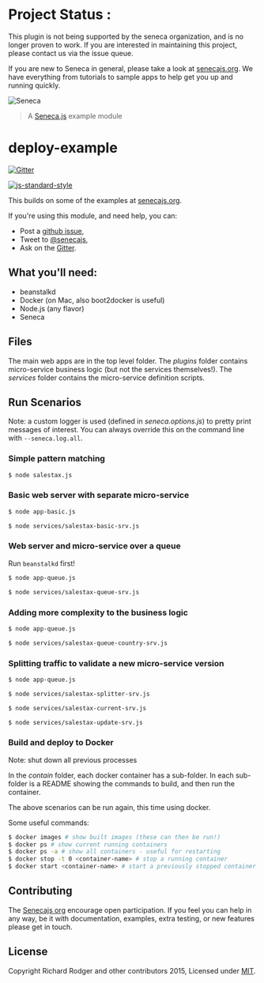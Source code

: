 # Project Status :
This plugin is not being supported by the seneca organization,  and is no longer proven to work.
If you are interested in maintaining this project, please contact us via the issue queue.

If you are new to Seneca in general, please take a look at [senecajs.org][]. We have everything from
tutorials to sample apps to help get you up and running quickly.

![Seneca](http://senecajs.org/files/assets/seneca-logo.png)
> A [Seneca.js][] example module

# deploy-example

[![Gitter][gitter-badge]][gitter-url]

[![js-standard-style][standard-badge]][standard-style]

This builds on some of the examples at [senecajs.org](http://senecajs.org).

If you're using this module, and need help, you can:

- Post a [github issue][],
- Tweet to [@senecajs][],
- Ask on the [Gitter][gitter-url].

## What you'll need:

   * beanstalkd
   * Docker (on Mac, also boot2docker is useful)
   * Node.js (any flavor)
   * Seneca


## Files

The main web apps are in the top level folder. The _plugins_ folder contains micro-service business logic (but not the services themselves!). The _services_ folder contains the micro-service definition scripts.

## Run Scenarios

Note: a custom logger is used (defined in _seneca.options.js_) to pretty print messages of interest. You can always override this on the command line with `--seneca.log.all`.


### Simple pattern matching

```sh
$ node salestax.js
```


### Basic web server with separate micro-service

```sh
$ node app-basic.js
```

```sh
$ node services/salestax-basic-srv.js
```


### Web server and micro-service over a queue

Run `beanstalkd` first!

```sh
$ node app-queue.js
```

```sh
$ node services/salestax-queue-srv.js
```


### Adding more complexity to the business logic

```sh
$ node app-queue.js
```

```sh
$ node services/salestax-queue-country-srv.js
```


### Splitting traffic to validate a new micro-service version

```sh
$ node app-queue.js
```

```sh
$ node services/salestax-splitter-srv.js
```

```sh
$ node services/salestax-current-srv.js
```

```sh
$ node services/salestax-update-srv.js
```


### Build and deploy to Docker

Note: shut down all previous processes

In the _contain_ folder, each docker container has a sub-folder. In
each sub-folder is a README showing the commands to build, and then
run the container.

The above scenarios can be run again, this time using docker.

Some useful commands:

```sh
$ docker images # show built images (these can then be run!)
$ docker ps # show current running containers
$ docker ps -a # show all containers - useful for restarting
$ docker stop -t 0 <container-name> # stop a running container
$ docker start <container-name> # start a previously stopped container - useful for rollbacks!
```


## Contributing
The [Senecajs org][] encourage open participation. If you feel you can help in any way, be it with
documentation, examples, extra testing, or new features please get in touch.

## License
Copyright Richard Rodger and other contributors 2015, Licensed under [MIT][].

[gitter-badge]: https://badges.gitter.im/Join%20Chat.svg
[gitter-url]: https://gitter.im/senecajs/seneca
[standard-badge]: https://raw.githubusercontent.com/feross/standard/master/badge.png
[standard-style]: https://github.com/feross/standard

[MIT]: ./LICENSE
[Senecajs org]: https://github.com/senecajs/
[Seneca.js]: https://www.npmjs.com/package/seneca
[senecajs.org]: http://senecajs.org/
[github issue]: https://github.com/senecajs/deploy-example/issues
[@senecajs]: http://twitter.com/senecajs
